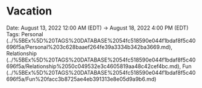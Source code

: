 # Vacation

Date: August 13, 2022 12:00 AM (EDT) → August 18, 2022 4:00 PM (EDT)
Tags: Personal (../%5BEx%5D%20TAGS%20DATABASE%2054fc518590e044f1bdaf8f5c40696f5a/Personal%203c628baaef264fe39a3334b342ba3669.md), Relationship (../%5BEx%5D%20TAGS%20DATABASE%2054fc518590e044f1bdaf8f5c40696f5a/Relationship%2050c049532e3c4605819aa48c42cef4bc.md), Fun (../%5BEx%5D%20TAGS%20DATABASE%2054fc518590e044f1bdaf8f5c40696f5a/Fun%20facc3b8725ae4eb391313e8e05d9a9b6.md)